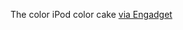 ---
layout: post
wordpress_id: 9
wordpress_url: http://noesbueno.com/tidbits/?p=9
date: '2005-07-29 14:11:24 -0500'
date_gmt: '2005-07-29 19:11:24 -0500'
body: |
  <p>The color iPod color cake <a href="http://www.engadget.com/entry/1234000650052376/">via Engadget</a></p>
---